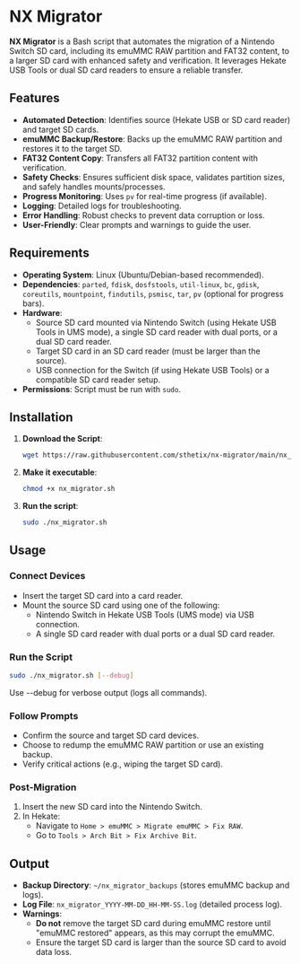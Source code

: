# NX Migrator

**NX Migrator** is a Bash script that automates the migration of a Nintendo Switch SD card, including its emuMMC RAW partition and FAT32 content, to a larger SD card with enhanced safety and verification. It leverages Hekate USB Tools or dual SD card readers to ensure a reliable transfer.

## Features
- **Automated Detection**: Identifies source (Hekate USB or SD card reader) and target SD cards.
- **emuMMC Backup/Restore**: Backs up the emuMMC RAW partition and restores it to the target SD.
- **FAT32 Content Copy**: Transfers all FAT32 partition content with verification.
- **Safety Checks**: Ensures sufficient disk space, validates partition sizes, and safely handles mounts/processes.
- **Progress Monitoring**: Uses `pv` for real-time progress (if available).
- **Logging**: Detailed logs for troubleshooting.
- **Error Handling**: Robust checks to prevent data corruption or loss.
- **User-Friendly**: Clear prompts and warnings to guide the user.

## Requirements
- **Operating System**: Linux (Ubuntu/Debian-based recommended).
- **Dependencies**: `parted`, `fdisk`, `dosfstools`, `util-linux`, `bc`, `gdisk`, `coreutils`, `mountpoint`, `findutils`, `psmisc`, `tar`, `pv` (optional for progress bars).
- **Hardware**:
  - Source SD card mounted via Nintendo Switch (using Hekate USB Tools in UMS mode), a single SD card reader with dual ports, or a dual SD card reader.
  - Target SD card in an SD card reader (must be larger than the source).
  - USB connection for the Switch (if using Hekate USB Tools) or a compatible SD card reader setup.
- **Permissions**: Script must be run with `sudo`.

## Installation
1. **Download the Script**:
   ```bash
   wget https://raw.githubusercontent.com/sthetix/nx-migrator/main/nx_migrator.sh
2. **Make it executable**:
   ```bash
   chmod +x nx_migrator.sh
3. **Run the script**:
   ```bash
   sudo ./nx_migrator.sh

## Usage

### Connect Devices
- Insert the target SD card into a card reader.
- Mount the source SD card using one of the following:
  - Nintendo Switch in Hekate USB Tools (UMS mode) via USB connection.
  - A single SD card reader with dual ports or a dual SD card reader.

### Run the Script
```bash
sudo ./nx_migrator.sh [--debug]
```
Use --debug for verbose output (logs all commands).

### Follow Prompts
- Confirm the source and target SD card devices.
- Choose to redump the emuMMC RAW partition or use an existing backup.
- Verify critical actions (e.g., wiping the target SD card).

### Post-Migration
1. Insert the new SD card into the Nintendo Switch.
2. In Hekate:
   - Navigate to `Home > emuMMC > Migrate emuMMC > Fix RAW`.
   - Go to `Tools > Arch Bit > Fix Archive Bit`.

## Output
- **Backup Directory**: `~/nx_migrator_backups` (stores emuMMC backup and logs).
- **Log File**: `nx_migrator_YYYY-MM-DD_HH-MM-SS.log` (detailed process log).
- **Warnings**:
  - **Do not** remove the target SD card during emuMMC restore until "emuMMC restored" appears, as this may corrupt the emuMMC.
  - Ensure the target SD card is larger than the source SD card to avoid data loss.

